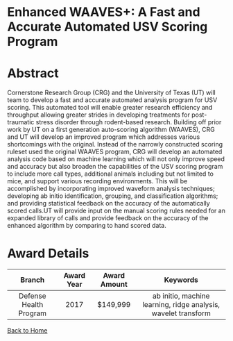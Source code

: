 
Enhanced WAAVES+: A Fast and Accurate Automated USV Scoring Program
===================================================================

# Abstract


Cornerstone Research Group (CRG) and the University of Texas (UT) will team to develop a fast and accurate automated analysis program for USV scoring. This automated tool will enable greater research efficiency and throughput allowing greater strides in developing treatments for post-traumatic stress disorder through rodent-based research. Building off prior work by UT on a first generation auto-scoring algorithm (WAAVES), CRG and UT will develop an improved program which addresses various shortcomings with the original. Instead of the narrowly constructed scoring ruleset used the original WAAVES program, CRG will develop an automated analysis code based on machine learning which will not only improve speed and accuracy but also broaden the capabilities of the USV scoring program to include more call types, additional animals including but not limited to mice, and support various recording environments. This will be accomplished by incorporating improved waveform analysis techniques; developing ab initio identification, grouping, and classification algorithms; and providing statistical feedback on the accuracy of the automatically scored calls.UT will provide input on the manual scoring rules needed for an expanded library of calls and provide feedback on the accuracy of the enhanced algorithm by comparing to hand scored data.  

# Award Details

|Branch|Award Year|Award Amount|Keywords|
| :---: | :---: | :---: | :---: |
|Defense Health Program|2017|$149,999|ab initio, machine learning, ridge analysis, wavelet transform|
  
  


[Back to Home](https://github.com/chrischow/dod_sbir_awards/DJ/#1812)